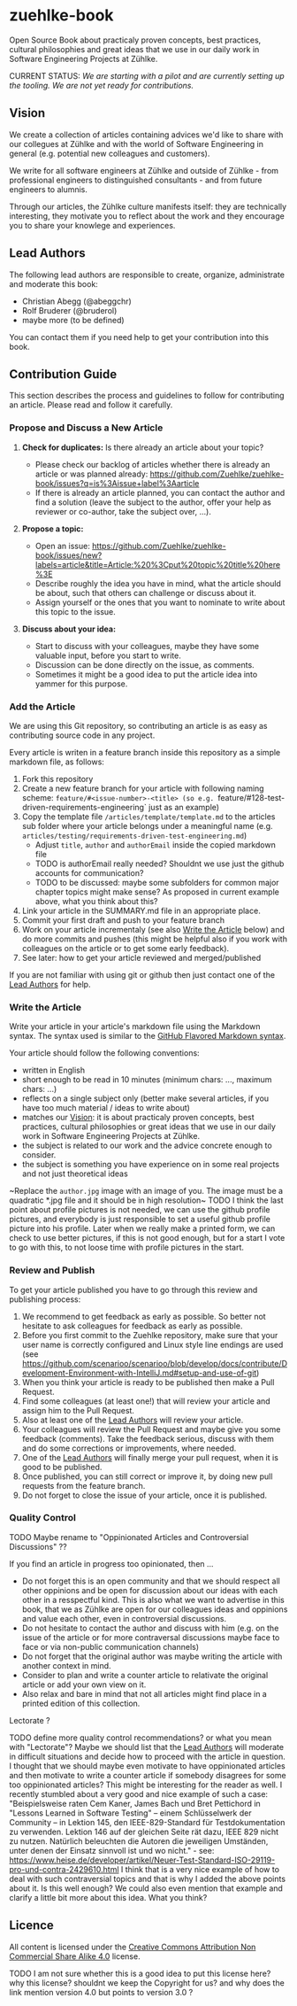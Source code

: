# zuehlke-book

Open Source Book about practicaly proven concepts, best practices, cultural philosophies and great ideas that we use in our daily work in Software Engineering Projects at Zühlke.

CURRENT STATUS: *We are starting with a pilot and are currently setting up the tooling. We are not yet ready for contributions.*

## Vision

We create a collection of articles containing advices we'd like to share with our collegues at Zühlke and with the world of Software Engineering in general (e.g. potential new colleagues and customers).

We write for all software engineers at Zühlke and outside of Zühlke - from professional engineers to distinguished consultants - and from future engineers to alumnis.

Through our articles, the Zühlke culture manifests itself: they are technically interesting, they motivate you to reflect about the work and they encourage you to share your knowlege and experiences. 

## Lead Authors

The following lead authors are responsible to create, organize, administrate and moderate this book:

* Christian Abegg (@abeggchr)
* Rolf Bruderer (@bruderol)
* maybe more (to be defined)

You can contact them if you need help to get your contribution into this book.

## Contribution Guide

This section describes the process and guidelines to follow for contributing an article. Please read and follow it carefully.

### Propose and Discuss a New Article

1. **Check for duplicates:** Is there already an article about your topic?  
   * Please check our backlog of articles whether there is already an article or was planned already: https://github.com/Zuehlke/zuehlke-book/issues?q=is%3Aissue+label%3Aarticle
   * If there is already an article planned, you can contact the author and find a solution (leave the subject to the author, offer your help as reviewer or co-author, take the subject over, ...). 
   
2. **Propose a topic:**
   * Open an issue: https://github.com/Zuehlke/zuehlke-book/issues/new?labels=article&title=Article:%20%3Cput%20topic%20title%20here%3E
   * Describe roughly the idea you have in mind, what the article should be about, such that others can challenge or discuss about it.
   * Assign yourself or the ones that you want to nominate to write about this topic to the issue.

3. **Discuss about your idea:** 
   * Start to discuss with your colleagues, maybe they have some valuable input, before you start to write.
   * Discussion can be done directly on the issue, as comments.
   * Sometimes it might be a good idea to put the article idea into yammer for this purpose.

### Add the Article

We are using this Git repository, so contributing an article is as easy as contributing source code in any project.

Every article is writen in a feature branch inside this repository as a simple markdown file, as follows:

1. Fork this repository
2. Create a new feature branch for your article with following naming scheme: `feature/#<issue-number>-<title> (so e.g. `feature/#128-test-driven-requirements-engineering` just as an example)
3. Copy the template file `/articles/template/template.md` to the articles sub folder where your article belongs under a meaningful name (e.g. `articles/testing/requirements-driven-test-engineering.md`)
     * Adjust `title`, `author` and `authorEmail` inside the copied markdown file
     * TODO is authorEmail really needed? Shouldnt we use just the github accounts for communication?
     * TODO to be discussed: maybe some subfolders for common major chapter topics might make sense? As proposed in current example above, what you think about this? 
4. Link your article in the SUMMARY.md file in an appropriate place.
5. Commit your first draft and push to your feature branch
6. Work on your article incrementaly (see also [Write the Article](#write-the-article) below)  and do more commits and pushes (this might be helpful also if you work with colleagues on the article or to get some early feedback).
7. See later: how to get your article reviewed and merged/published

If you are not familiar with using git or github then just contact one of the [Lead Authors](#lead-authors) for help.

### Write the Article

Write your article in your article's markdown file using the Markdown syntax. The syntax used is similar to the [GitHub Flavored Markdown syntax](https://guides.github.com/features/mastering-markdown/).

Your article should follow the following conventions:
* written in English
* short enough to be read in 10 minutes (minimum chars: ..., maximum chars: ...)
* reflects on a single subject only (better make several articles, if you have too much material / ideas to write about)
* matches our [Vision](#vision): it is about practicaly proven concepts, best practices, cultural philosophies or great ideas that we use in our daily work in Software Engineering Projects at Zühlke.
* the subject is related to our work and the advice concrete enough to consider.
* the subject is something you have experience on in some real projects and not just theoretical ideas

~Replace the `author.jpg` image with an image of you. The image must be a quadratic *.jpg file and it should be in high resolution~
TODO
I think the last point about profile pictures is not needed, we can use the github profile pictures, and everybody is just responsible to set a useful github profile picture into his profile.
Later when we really make a printed form, we can check to use better pictures, if this is not good enough, but for a start I vote to go with this, to not loose time with profile pictures in the start.

### Review and Publish

To get your article published you have to go through this review and publishing process:

1. We recommend to get feedback as early as possible. So better not hesitate to ask colleagues for feedback as early as possible.
1. Before you first commit to the Zuehlke repository, make sure that your user name is correctly configured and Linux style line endings are used (see https://github.com/scenarioo/scenarioo/blob/develop/docs/contribute/Development-Environment-with-IntelliJ.md#setup-and-use-of-git)
2. When you think your article is ready to be published then make a Pull Request.
3. Find some colleagues (at least one!) that will review your article and assign him to the Pull Request.
4. Also at least one of the [Lead Authors](#lead-authors) will review your article.
5. Your colleagues will review the Pull Request and maybe give you some feedback (comments). Take the feedback serious, discuss with them and do some corrections or improvements, where needed.
6. One of the [Lead Authors](#lead-authors) will finally merge your pull request, when it is good to be published.
7. Once published, you can still correct or improve it, by doing new pull requests from the feature branch.
8. Do not forget to close the issue of your article, once it is published.

### Quality Control

TODO Maybe rename to "Oppinionated Articles and Controversial Discussions" ??

If you find an article in progress too opinionated, then ...

* Do not forget this is an open community and that we should respect all other oppinions and be open for discussion about our ideas with each other in a resspectful kind. This is also what we want to advertise in this book, that we as Zühlke are open for our colleagues ideas and oppinions and value each other, even in controversial discussions.
* Do not hesitate to contact the author and discuss with him (e.g. on the issue of the article or for more contraversal discussions maybe face to face or via non-public communication channels)
* Do not forget that the original author was maybe writing the article with another context in mind.
* Consider to plan and write a counter article to relativate the original article or add your own view on it.
* Also relax and bare in mind that not all articles might find place in a printed edition of this collection.

Lectorate ?

TODO
define more quality control recommendations? or what you mean with "Lectorate"? Maybe we should list that the [Lead Authors](#lead-authors) will moderate in difficult situations and decide how to proceed with the article in question.
I thought that we should maybe even motivate to have oppinionated articles and then motivate to write a counter article if somebody disagrees for some too oppinionated articles? This might be interesting for the reader as well. I recently stumbled about a very good and nice example of such a case: "Beispielsweise raten Cem Kaner, James Bach und Bret Pettichord in "Lessons Learned in Software Testing" – einem Schlüsselwerk der Community – in Lektion 145, den IEEE-829-Standard für Testdokumentation zu verwenden. Lektion 146 auf der gleichen Seite rät dazu, IEEE 829 nicht zu nutzen. Natürlich beleuchten die Autoren die jeweiligen Umständen, unter denen der Einsatz sinnvoll ist und wo nicht." - see: https://www.heise.de/developer/artikel/Neuer-Test-Standard-ISO-29119-pro-und-contra-2429610.html
I think that is a very nice example of how to deal with such contraversial topics and that is why I added the above points about it. Is this well enough? We could also even mention that example and clarify a little bit more about this idea. What you think?

## Licence

All content is licensed under the [Creative Commons Attribution Non Commercial Share Alike 4.0](https://creativecommons.org/licenses/by-nc-sa/3.0/) license.

TODO
I am not sure whether this is a good idea to put this license here? why this license? shouldnt we keep the Copyright for us? 
and why does the link mention version 4.0 but points to version 3.0 ?
